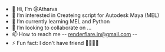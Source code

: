 - 👋 Hi, I’m @Atharva
- 👀 I’m interested in Createing  script for Autodesk Maya (MEL)
- 🌱 I’m currently learning MEL and Python 
- 💞️ I’m looking to collaborate on ...
- 📫 How to reach me -- renderflare.in@gmail.com  -- 
- ⚡ Fun fact: I don't have friend 😶‍🌫️😶‍🌫️

<!---
Atharva1836/Atharva1836 is a ✨ special ✨ repository because its `README.md` (this file) appears on your GitHub profile.
You can click the Preview link to take a look at your changes.
--->
